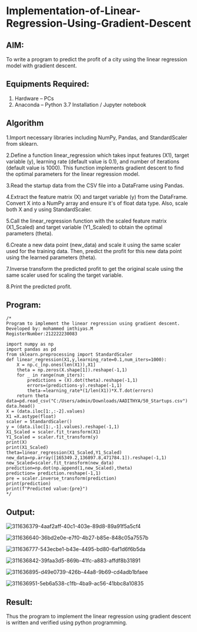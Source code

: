 # Implementation-of-Linear-Regression-Using-Gradient-Descent

## AIM:
To write a program to predict the profit of a city using the linear regression model with gradient descent.

## Equipments Required:
1. Hardware – PCs
2. Anaconda – Python 3.7 Installation / Jupyter notebook

## Algorithm
1.Import necessary libraries including NumPy, Pandas, and StandardScaler from sklearn.

2.Define a function linear_regression which takes input features (X1), target variable (y), learning rate (default value is 0.1), and number of iterations (default value is 1000). This function implements gradient descent to find the optimal parameters for the linear regression model.

3.Read the startup data from the CSV file into a DataFrame using Pandas.

4.Extract the feature matrix (X) and target variable (y) from the DataFrame. Convert X into a NumPy array and ensure it's of float data type. Also, scale both X and y using StandardScaler.

5.Call the linear_regression function with the scaled feature matrix (X1_Scaled) and target variable (Y1_Scaled) to obtain the optimal parameters (theta).

6.Create a new data point (new_data) and scale it using the same scaler used for the training data. Then, predict the profit for this new data point using the learned parameters (theta).

7.Inverse transform the predicted profit to get the original scale using the same scaler used for scaling the target variable.

8.Print the predicted profit.
## Program:
```
/*
Program to implement the linear regression using gradient descent.
Developed by: mohammed imthiyas.M
RegisterNumber:212222230083

import numpy as np
import pandas as pd
from sklearn.preprocessing import StandardScaler
def linear_regression(X1,y,learning_rate=0.1,num_iters=1000):
    X = np.c_[np.ones(len(X1)),X1]
    theta = np.zeros(X.shape[1]).reshape(-1,1)
    for _ in range(num_iters):
        predictions = (X).dot(theta).reshape(-1,1)
        errors=(predictions-y).reshape(-1,1)
        theta-=learning_rate*(1/len(X1))*X.T.dot(errors)
    return theta
data=pd.read_csv("C:/Users/admin/Downloads/AADITHYA/50_Startups.csv")
data.head()
X = (data.iloc[1:,:-2].values)
X1 =X.astype(float)
scaler = StandardScaler()
y = (data.iloc[1:,-1].values).reshape(-1,1)
X1_Scaled = scaler.fit_transform(X1)
Y1_Scaled = scaler.fit_transform(y)
print(X)
print(X1_Scaled)
theta=linear_regression(X1_Scaled,Y1_Scaled)
new_data=np.array([165349.2,136897.8,471784.1]).reshape(-1,1)
new_Scaled=scaler.fit_transform(new_data)
prediction=np.dot(np.append(1,new_Scaled),theta)
prediction= prediction.reshape(-1,1)
pre = scaler.inverse_transform(prediction)
print(prediction)
print(f"Predicted value:{pre}")
*/
```

## Output:


![311636379-4aaf2aff-40c1-403e-89d8-89a91f5a5cf4](https://github.com/imthiyas19/Implementation-of-Linear-Regression-Using-Gradient-Descent/assets/120353416/7ffe4f67-58de-4b2e-b4e3-1ca01880bc04)

![311636640-36bd2e0e-e7f0-4b27-b85e-848c05a7557b](https://github.com/imthiyas19/Implementation-of-Linear-Regression-Using-Gradient-Descent/assets/120353416/6dcfecd1-163e-41a4-80ee-23f5083576ee)




![311636777-543ecbe1-b43e-4495-bd80-6af1d6f6b5da](https://github.com/imthiyas19/Implementation-of-Linear-Regression-Using-Gradient-Descent/assets/120353416/5b0ef78e-c398-44d1-98f4-af9713f9acb8)


![311636842-39faa3d5-869b-41fc-a883-affdf8b31891](https://github.com/imthiyas19/Implementation-of-Linear-Regression-Using-Gradient-Descent/assets/120353416/f831802e-a18b-4b15-a09d-8915b4a8bb3e)



![311636895-d49e0739-426b-44a8-9b69-cd4adb1bfaee](https://github.com/imthiyas19/Implementation-of-Linear-Regression-Using-Gradient-Descent/assets/120353416/0f6e33ea-e0cc-4740-98ff-96bc1b739d5e)



![311636951-5eb6a538-c1fb-4ba9-ac56-41bbc8a10835](https://github.com/imthiyas19/Implementation-of-Linear-Regression-Using-Gradient-Descent/assets/120353416/89ec46c8-693d-446e-9341-a13011c6d674)






## Result:
Thus the program to implement the linear regression using gradient descent is written and verified using python programming.
